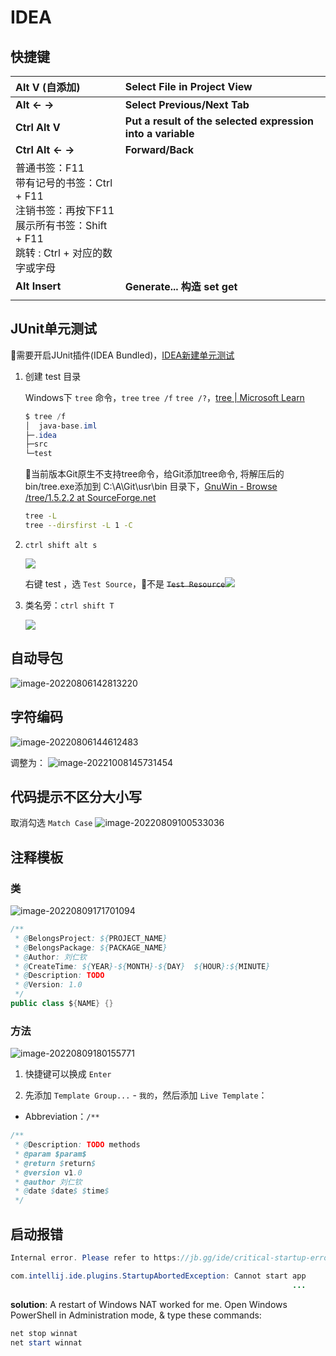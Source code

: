 # IDEA

## 快捷键

| Alt V (自添加)                                                                                     | Select File in Project View                                 |
|:----------------------------------------------------------------------------------------------- |:----------------------------------------------------------- |
| **Alt ← →**                                                                                     | **Select Previous/Next Tab**                                |
| **Ctrl Alt V**                                                                                  | **Put a result of the selected expression into a variable** |
| **Ctrl Alt ← →**                                                                                | **Forward/Back**                                            |
| 普通书签：F11<br/>带有记号的书签：Ctrl + F11<br/>注销书签：再按下F11<br/>展示所有书签：Shift + F11<br/>跳转 : Ctrl + 对应的数字或字母 |                                                             |
| **Alt Insert**                                                                                  | **Generate... 构造 set get**                                  |
|                                                                                                 |                                                             |

## JUnit单元测试

🎉需要开启JUnit插件(IDEA Bundled)，[IDEA新建单元测试](https://blog.csdn.net/qq_36761831/article/details/87540177)

1. 创建 test 目录
   
   Windows下 `tree` 命令，`tree` `tree /f` `tree /?`，[tree | Microsoft Learn](https://learn.microsoft.com/zh-cn/windows-server/administration/windows-commands/tree)
   
   ```powershell
   $ tree /f
   │  java-base.iml
   ├─.idea
   ├─src
   └─test
   ```
   
   🎉当前版本Git原生不支持tree命令，给Git添加tree命令, 将解压后的bin/tree.exe添加到 C:\A\Git\usr\bin 目录下，[GnuWin - Browse /tree/1.5.2.2 at SourceForge.net](https://sourceforge.net/projects/gnuwin32/files/tree/1.5.2.2/)
   
   ```bash
   tree -L
   tree --dirsfirst -L 1 -C
   ```

2. `ctrl shift alt s`
   
   ![](https://ulooklikeamovie.oss-cn-beijing.aliyuncs.com/img/1663827133454.png)
   
   右键 test ，选 `Test Source`，🚫不是 ~~`Test Resource`~~![](https://ulooklikeamovie.oss-cn-beijing.aliyuncs.com/img/1663954975217.png)

3. 类名旁：`ctrl shift T`
   
   ![](https://ulooklikeamovie.oss-cn-beijing.aliyuncs.com/img/1663866155322.png)

## 自动导包

![image-20220806142813220](https://ulooklikeamovie.oss-cn-beijing.aliyuncs.com/img/image-20220806142813220.png)

## 字符编码

![image-20220806144612483](https://ulooklikeamovie.oss-cn-beijing.aliyuncs.com/img/image-20220806144612483.png)

调整为：
![image-20221008145731454](https://ulooklikeamovie.oss-cn-beijing.aliyuncs.com/img/image-20221008145731454.png)

## 代码提示不区分大小写

取消勾选 `Match Case`
![image-20220809100533036](https://ulooklikeamovie.oss-cn-beijing.aliyuncs.com/img/image-20220809100533036.png)

## 注释模板

### 类

![image-20220809171701094](https://ulooklikeamovie.oss-cn-beijing.aliyuncs.com/img/image-20220809171701094.png)

```java
/**
 * @BelongsProject: ${PROJECT_NAME}
 * @BelongsPackage: ${PACKAGE_NAME}
 * @Author: 刘仁钦
 * @CreateTime: ${YEAR}-${MONTH}-${DAY}  ${HOUR}:${MINUTE}
 * @Description: TODO
 * @Version: 1.0
 */
public class ${NAME} {}
```

### 方法

![image-20220809180155771](https://ulooklikeamovie.oss-cn-beijing.aliyuncs.com/img/image-20220809180155771.png)

1. 快捷键可以换成 `Enter`

2. 先添加 `Template Group...` - `我的`，然后添加 `Live Template`：
- Abbreviation：`/**`

```java
/**
 * @Description: TODO methods
 * @param $param$
 * @return $return$
 * @version v1.0
 * @author 刘仁钦
 * @date $date$ $time$
 */
```

## 启动报错

```java
Internal error. Please refer to https://jb.gg/ide/critical-startup-errors

com.intellij.ide.plugins.StartupAbortedException: Cannot start app
                                                               ...
```

**solution**: A restart of Windows NAT worked for me. Open Windows PowerShell in Administration mode, & type these commands:

```powershell
net stop winnat 
net start winnat
```
